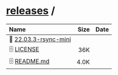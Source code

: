 ---
---

# [releases](/releases/) / 

| Name | Size | Date |
|:---|---:|---|
| 📁 [22.03.3-rsync-mini](22.03.3-rsync-mini) | | |
| 🗄️ [LICENSE](./LICENSE) | 36K | |
| 🗄️ [README.md](./README.md) | 4.0K | |

